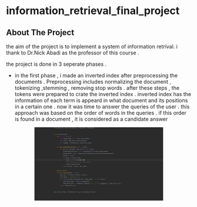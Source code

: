 # information_retrieval_final_project

<!-- ABOUT THE PROJECT -->
## About The Project
the aim of the project is to implement a system of information retrival. i thank to Dr.Nick Abadi as the professor of this course .

the project is done in 3 seperate phases .
* in the first phase , i made an inverted index after preprocessing the documents . Preprocessing includes normalizing the document , tokenizing ,stemming , removing stop words . after these steps , the tokens were prepared to crate the inverted index . inverted index has the information of each term is appeard in what document and its positions in a certain one . now it was time to answer the queries of the user .
  this approach was based on the order of words in the queries . if this order is found in a document , it is considered as a candidate answer 
<p align="center">
  <img src="images/ph1_preprocessing.png" width="350" title="hover text">
</p>